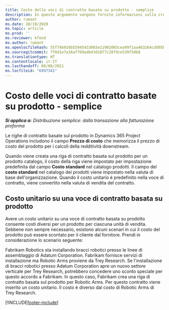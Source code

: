 ```yaml
---
title: Costo delle voci di contratto basate su prodotto - semplice
description: In questo argomento vengono fornite informazioni sulla creazione
author: rumant
ms.date: 10/19/2020
ms.topic: article
ms.prod: ''
ms.reviewer: kfend
ms.author: rumant
ms.openlocfilehash: 55f74b016b55945433083e11902003cea99f1aa463264cdd95b0aad389592e20
ms.sourcegitcommit: 7f8d1e7a16af769adb43d1877c28fdce53975db8
ms.translationtype: HT
ms.contentlocale: it-IT
ms.lasthandoff: 08/06/2021
ms.locfileid: "6997341"
---
```

# <a name="cost-product-based-contract-lines---lite"></a>Costo delle voci di contratto basate su prodotto - semplice

_**Si applica a:** Distribuzione semplice: dalla transazione alla fatturazione proforma_


Le righe di contratto basate sul prodotto in Dynamics 365 Project Operations includono il campo **Prezzo di costo** che memorizza il prezzo di costo del prodotto per i calcoli della redditività downstream.

Quando viene creata una riga di contratto basata sul prodotto per un prodotto catalogo, il costo della riga viene impostato per impostazione predefinita dal campo **Costo standard** nel catalogo prodotti. Il campo del **costo standard** nel catalogo dei prodotti viene impostato nella valuta di base dell'organizzazione. Quando il costo unitario è predefinito nella voce di contratto, viene convertito nella valuta di vendita del contratto.

## <a name="unit-cost-on-a-product-based-contract-line"></a>Costo unitario su una voce di contratto basata su prodotto

Avere un costo unitario su una voce di contratto basata su prodotto consente costi diversi per un prodotto per ciascuna unità di vendita. Sebbene non sempre necessario, esistono alcuni scenari in cui il costo del prodotto può essere scontato per il cliente dal fornitore. Prendi in considerazione lo scenario seguente:

Fabrikam Robotics sta installando bracci robotici presso le linee di assemblaggio di Adatum Corporation. Fabrikam fornisce servizi di installazione ma Robotic Arms proviene da Trey Research. Se l'installazione di bracci robotici presso Adatum Corporation apre un nuovo settore verticale per Trey Research, potrebbero concedere uno sconto speciale per questo accordo a Fabrikam. In questo caso, Fabrikam crea una riga di contratto basata sul prodotto per Robotic Arms. Per questo contratto viene inserito un costo unitario. Il costo è diverso dal costo di Robotic Arms di Trey Research.


[!INCLUDE[footer-include](../../includes/footer-banner.md)]